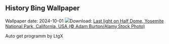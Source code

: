 ## History Bing Wallpaper
Wallpaper date: 2024-10-01
![](https://www.bing.com/th?id=OHR.HalfDomeYosemite_EN-IN3902421361_UHD.jpg&w=1000)Download: [Last light on Half Dome, Yosemite National Park, California, USA (© Adam Burton/Alamy Stock Photo)](https://www.bing.com/th?id=OHR.HalfDomeYosemite_EN-IN3902421361_UHD.jpg)

Auto get programm by LtgX
